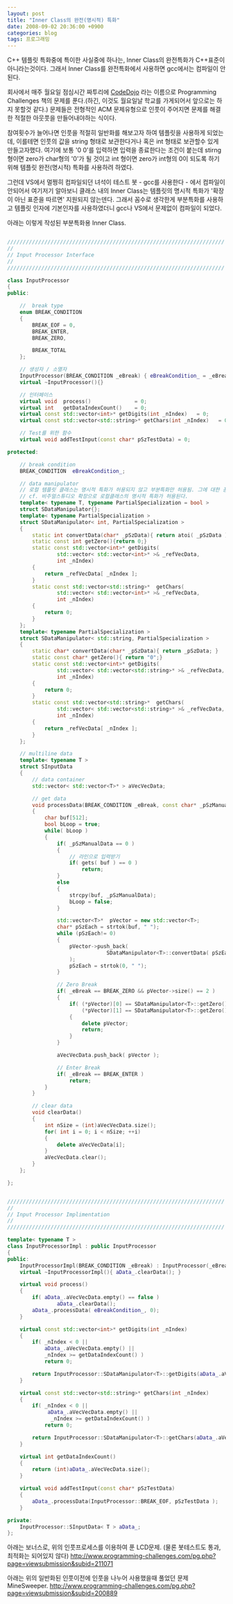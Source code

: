 ```yaml
---
layout: post
title: "Inner Class의 완전(명시적) 특화"
date: 2008-09-02 20:36:00 +0900
categories: blog
tags: 프로그래밍
---
```


C++ 템플릿 특화중에 특이한 사실중에 하나는, Inner Class의 완전특화가 C++표준이 아니라는것이다. 그래서 Inner Class를 완전특화에서 사용하면 gcc에서는 컴파일이 안된다.

회사에서 매주 월요일 점심시간 짜투리에 [CodeDojo](http://blog.maiet.net/xe/?mid=blog&search_target=tag&search_keyword=%EC%BD%94%EB%94%A9+%EB%8F%84%EC%9E%A5&document_srl=1386) 라는 이름으로 Programming Challenges 책의 문제를 푼다.(하긴, 이것도 월요일날 학교를 가게되어서 앞으로는 하지 못할것 같다.) 문제들은 전형적인 ACM 문제유형으로 인풋이 주어지면 문제를 해결한 적절한 아웃풋을 만들어내야하는 식이다.

참여횟수가 늘어나면 인풋을 적절히 일반화를 해보고자 하여 템플릿을 사용하게 되었는데, 이를테면 인풋의 값을 string 형태로 보관한다거나 혹은 int 형태로 보관할수 있게 만들고자했다. 여기에 보통 '0 0'를 입력하면 입력을 종료한다는 조건이 붙는데 stirng형이면 zero가 char형의 '0'가 될 것이고 int 형이면 zero가 int형의 0이 되도록 하기 위해 템플릿 완전(명시적) 특화를 사용하려 하였다.

그런데 VS에서 멀쩡히 컴파일되던 녀석이 테스트 봇 - gcc를 사용한다 - 에서 컴파일이 안되어서 여기저기 알아보니 클래스 내의 Inner Class는 템플릿의 명시적 특화가 '확장이 아닌 표준을 따르면' 지원되지 않는덴다. 그래서 꼼수로 생각한게 부분특화를 사용하고 템플릿 인자에 기본인자를 사용하였더니 gcc나 VS에서 문제없이 컴파일이 되었다.

아래는 이렇게 작성된 부분특화용 Inner Class.

```cpp

//////////////////////////////////////////////////////////////////////
//
// Input Processor Interface
//
//////////////////////////////////////////////////////////////////////

class InputProcessor
{
public:

    //  break type
    enum BREAK_CONDITION
    {
        BREAK_EOF = 0,
        BREAK_ENTER,
        BREAK_ZERO,

        BREAK_TOTAL
    };

    // 생성자 / 소멸자
    InputProcessor(BREAK_CONDITION _eBreak) { eBreakCondition_ = _eBreak; }
    virtual ~InputProcessor(){}

    // 인터페이스
    virtual void  process()              = 0;
    virtual int   getDataIndexCount()    = 0;
    virtual const std::vector<int>* getDigits(int _nIndex)   = 0;
    virtual const std::vector<std::string>* getChars(int _nIndex)   = 0;

    // Test를 위한 함수
    virtual void addTestInput(const char* pSzTestData) = 0;

protected:

    // break condition
    BREAK_CONDITION  eBreakCondition_;

    // data manipulator
    // 로컬 템플릿 클래스는 명시적 특화가 허용되지 않고 부분특화만 허용됨. 그에 대한 꽁수
    // cf. 비주얼스튜디오 확장으로 로컬클래스의 명시적 특화가 허용된다.
    template< typename T, typename PartialSpecialization = bool >
    struct SDataManipulator{};
    template< typename PartialSpecialization >
    struct SDataManipulator< int, PartialSpecialization >
    {
        static int convertData(char* _pSzData){ return atoi( _pSzData ); }
        static const int getZero(){return 0;}
        static const std::vector<int>* getDigits(
                std::vector< std::vector<int>* >& _refVecData,
                int _nIndex)
        {
            return _refVecData[ _nIndex ];
        }
        static const std::vector<std::string>*  getChars(
                std::vector< std::vector<int>* >& _refVecData,
                int _nIndex)
        {
            return 0;
        }
    };
    template< typename PartialSpecialization >
    struct SDataManipulator< std::string, PartialSpecialization >
    {
        static char* convertData(char* _pSzData){ return _pSzData; }
        static const char* getZero(){ return "0";}
        static const std::vector<int>* getDigits(
                std::vector< std::vector<std::string>* >& _refVecData,
                int _nIndex)
        {
            return 0;
        }
        static const std::vector<std::string>*  getChars(
                std::vector< std::vector<std::string>* >& _refVecData,
                int _nIndex)
        {
            return _refVecData[ _nIndex ];
        }
    };

    // multiline data
    template< typename T >
    struct SInputData
    {
        // data container
        std::vector< std::vector<T>* > aVecVecData;

        // get data
        void processData(BREAK_CONDITION _eBreak, const char* _pSzManualData )
        {
            char buf[512];
            bool bLoop = true;
            while( bLoop )
            {
                if( _pSzManualData == 0 )
                {
                    // 라인으로 입력받기
                    if( gets( buf ) == 0 )
                        return;
                }
                else
                {
                    strcpy(buf, _pSzManualData);
                    bLoop = false;
                }

                std::vector<T>*  pVector = new std::vector<T>;
                char* pSzEach = strtok(buf, " ");
                while (pSzEach!= 0)
                {
                    pVector->push_back(
                                SDataManipulator<T>::convertData( pSzEach )
                    );
                    pSzEach = strtok(0, " ");
                }

                // Zero Break
                if( _eBreak == BREAK_ZERO && pVector->size() == 2 )
                {
                    if( (*pVector)[0] == SDataManipulator<T>::getZero() &&
                        (*pVector)[1] == SDataManipulator<T>::getZero() )
                    {
                        delete pVector;
                        return;
                    }
                }

                aVecVecData.push_back( pVector );

                // Enter Break
                if( _eBreak == BREAK_ENTER )
                    return;
            }
        }

        // clear data
        void clearData()
        {
            int nSize = (int)aVecVecData.size();
            for( int i = 0; i < nSize; ++i)
            {
                delete aVecVecData[i];
            }
            aVecVecData.clear();
        }
    };

};


//////////////////////////////////////////////////////////////////////
//
// Input Processor Implimentation
//
//////////////////////////////////////////////////////////////////////

template< typename T >
class InputProcessorImpl : public InputProcessor
{
public:
    InputProcessorImpl(BREAK_CONDITION _eBreak) : InputProcessor(_eBreak) {}
    virtual ~InputProcessorImpl(){ aData_.clearData(); }

    virtual void process()
    {
        if( aData_.aVecVecData.empty() == false )
                aData_.clearData();
        aData_.processData( eBreakCondition_, 0);
    }

    virtual const std::vector<int>* getDigits(int _nIndex)
    {
        if( _nIndex < 0 ||
            aData_.aVecVecData.empty() ||
            _nIndex >= getDataIndexCount() )
            return 0;

        return InputProcessor::SDataManipulator<T>::getDigits(aData_.aVecVecData, _nIndex);
    }

    virtual const std::vector<std::string>* getChars(int _nIndex)
    {
        if( _nIndex < 0 ||
             aData_.aVecVecData.empty() ||
              _nIndex >= getDataIndexCount() )
            return 0;

        return InputProcessor::SDataManipulator<T>::getChars(aData_.aVecVecData, _nIndex);
    }

    virtual int getDataIndexCount()
    {
        return (int)aData_.aVecVecData.size();
    }

    virtual void addTestInput(const char* pSzTestData)
    {
        aData_.processData(InputProcessor::BREAK_EOF, pSzTestData );
    }

private:
    InputProcessor::SInputData< T > aData_;
};

```

아래는 보너스로, 위의 인풋프로세스를 이용하여 푼 LCD문제. (물론 봇테스트도 통과, 최적화는 되어있지 않다)
http://www.programming-challenges.com/pg.php?page=viewsubmission&subid=211071

아래는 위의 일반화된 인풋이전에 인풋을 나누어 사용했을때 풀었던 문제 MineSweeper.
http://www.programming-challenges.com/pg.php?page=viewsubmission&subid=200889

